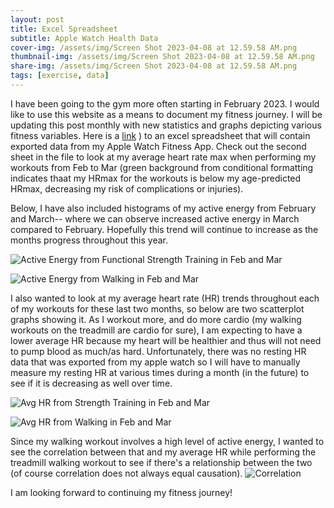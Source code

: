 ```yaml
---
layout: post
title: Excel Spreadsheet
subtitle: Apple Watch Health Data
cover-img: /assets/img/Screen Shot 2023-04-08 at 12.59.58 AM.png
thumbnail-img: /assets/img/Screen Shot 2023-04-08 at 12.59.58 AM.png
share-img: /assets/img/Screen Shot 2023-04-08 at 12.59.58 AM.png
tags: [exercise, data]
---
```


I have been going to the gym more often starting in February 2023. I would like to use this website as a means to document my fitness journey. I will be updating this post monthly with new statistics and graphs depicting various fitness variables. Here is a [link](https://github.com/sara-xue/KNES381Final/files/11193926/KNES.381.Website.xlsx)
) to an excel spreadsheet that will contain exported data from my Apple Watch Fitness App. Check out the second sheet in the file to look at my average heart rate max when performing my workouts from Feb to Mar (green background from conditional formatting indicates thaat my HRmax for the workouts is below my age-predicted HRmax, decreasing my risk of complications or injuries).


Below, I have also included histograms of my active energy from February and March-- where we can observe increased active energy in March compared to February. Hopefully this trend will continue to increase as the months progress throughout this year. 

![Active Energy from Functional Strength Training in Feb and Mar](https://user-images.githubusercontent.com/123666862/230709850-1ec0ab83-8053-478c-a9c8-2191a2d66ae7.png)

![Active Energy from Walking in Feb and Mar](https://user-images.githubusercontent.com/123666862/230709881-bc264db2-d9d5-435a-82e0-7801b7d2dc67.png)

I also wanted to look at my average heart rate (HR) trends throughout each of my workouts for these last two months, so below are two scatterplot graphs showing it. As I workout more, and do more cardio (my walking workouts on the treadmill are cardio for sure), I am expecting to have a lower average HR because my heart will be healthier and thus will not need to pump blood as much/as hard. Unfortunately, there was no resting HR data that was exported from my apple watch so I will have to manually measure my resting HR at various times during a month (in the future) to see if it is decreasing as well over time.


![Avg HR from Strength Training in Feb and Mar](https://user-images.githubusercontent.com/123666862/230749778-edf76bef-6e8c-46dc-816e-7bb27e74c1e3.png)


![Avg HR from Walking in Feb and Mar](https://user-images.githubusercontent.com/123666862/230749772-8a686ea3-a949-4a9e-b130-a2691932eb31.png)

Since my walking workout involves a high level of active energy, I wanted to see the correlation between that and my average HR while performing the treadmill walking workout to see if there's a relationship between the two (of course correlation does not always equal causation).
![Correlation](https://user-images.githubusercontent.com/123666862/230997080-d3cbcc23-ee62-4c0f-b952-bc20ad2587cf.png)


I am looking forward to continuing my fitness journey!


